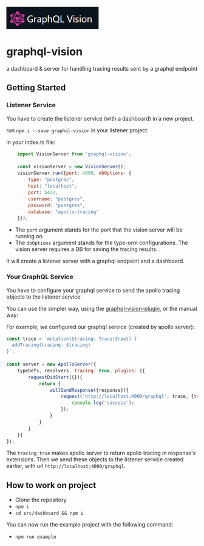 ![logo](vision.jpg?raw=true)
# graphql-vision
a dashboard &amp; server for handling tracing results sent by a graphql endpoint

## Getting Started
### Listener Service
You have to create the listener service (with a dashboard) in a new project.

run `npm i --save graphql-vision` in your listener project.

in your index.ts file:
```javascript
    import VisionServer from 'graphql-vision';

    const visionServer = new VisionServer();
    visionServer.run({port: 4000, dbOptions: {
        type: "postgres",
        host: "localhost",
        port: 5432,
        username: "postgres",
        password: "postgres",
        database: "apollo-tracing"
    }});
```

- The `port` argument stands for the port that the vision server will be running on.
- The `dbOptions` argument stands for the type-orm configurations. The vision server requires a DB for saving the tracing results.

It will create a listener server with a graphql endpoint and a dashboard.

### Your GraphQL Service
You have to configure your graphql service to send the apollo tracing objects to the listener service.

You can use the simpler way, using the [graphql-vision-plugin](https://github.com/yarinvak/graphql-vision-plugin), or the manual way:

For example, we configured our graphql service (created by apollo server):

```javascript
const trace = `mutation($tracing: TracerInput) {
  addTracing(tracing: $tracing)
}`;

const server = new ApolloServer({
    typeDefs, resolvers, tracing: true, plugins: [{
        requestDidStart({}){
            return {
                willSendResponse({response}){
                    request('http://localhost:4000/graphql', trace, {tracing: response.extensions.tracing}).then(()=>{
                        console.log('success');
                    });
                }
            }
        }
    }]
});
```
The `tracing:true` makes apollo server to return apollo tracing in response's extensions. Then we send these objects to the listener service created earlier, with url `http://localhost:4000/graphql`.

## How to work on project
- Clone the repository
- `npm i`
- `cd src/dashboard && npm i`

You can now run the example project with the following command:
- `npm run example`
